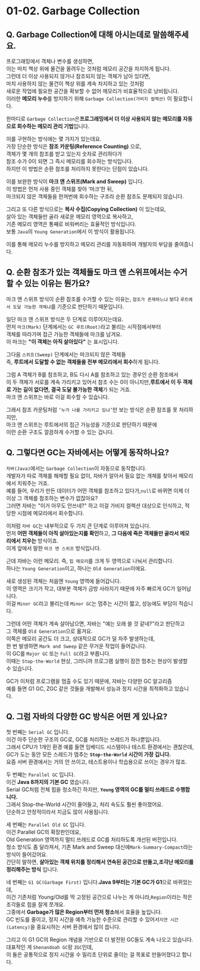 # 01-02. Garbage Collection

## Q. Garbage Collection에 대해 아시는데로 말씀해주세요.

프로그래밍에서 객체나 변수를 생성하면,\
이는 마치 책상 위에 물건을 올려두는 것처럼 메모리 공간을 차지하게 됩니다.\
그런데 더 이상 사용되지 않거나 참조되지 않는 객체가 남아 있다면,\
마치 사용하지 않는 물건이 책상 위를 계속 차지하고 있는 것처럼\
새로운 작업에 필요한 공간을 확보할 수 없어 메모리가 비효율적으로 낭비됩니다.\
이러한 **메모리 누수**를 방지하기 위해 `Garbage Collection(가비지 컬렉션)` 이 필요합니다.

한마디로 `Garbage Collection`은**프로그래밍에서 더 이상 사용되지 않는 메모리를 자동으로 회수하는 메모리 관리 기법**입니다.

이를 구현하는 방식에는 몇 가지가 있는데요.\
가장 단순한 방식은 **참조 카운팅(Reference Counting)** 으로,\
객체가 몇 개의 참조를 받고 있는지 숫자로 관리하다가\
참조 수가 0이 되면 그 즉시 메모리를 회수하는 방식입니다.\
하지만 이 방법은 순환 참조를 처리하지 못한다는 단점이 있습니다.

이를 보완한 방식이 **마크 앤 스위프(Mark and Sweep)** 입니다.\
이 방법은 먼저 사용 중인 객체를 찾아 ‘마크’한 뒤,\
마크되지 않은 객체들을 한꺼번에 회수하는 구조라 순환 참조도 문제되지 않습니다.

그리고 또 다른 방식으로는 **복사 수집(Copying Collection)** 이 있는데요,\
살아 있는 객체들만 골라 새로운 메모리 영역으로 복사하고,\
기존 메모리 영역은 통째로 비워버리는 효율적인 방식입니다.\
보통 `Java`의 `Young Generation`에서 이 방식이 활용됩니다.

이를 통해 메모리 누수를 방지하고 메모리 관리를 자동화하여 개발자의 부담을 줄여줍니다.



## Q. 순환 참조가 있는 객체들도 마크 앤 스위프에서는 수거할 수 있는 이유는 뭔가요?

마크 앤 스위프 방식이 순환 참조를 수거할 수 있는 이유는, `참조가 존재하느냐` 보다 `루트에서 도달 가능한 객체냐`를 기준으로 판단하기 때문입니다.

일단 마크 앤 스위프 방식은 두 단계로 이루어지는데요.\
먼저 `마크(Mark)` 단계에서는 `GC 루트(Root)`라고 불리는 시작점에서부터\
객체를 따라가며 접근 가능한 객체들에 마크를 남겨요.\
이 마크는 **"이 객체는 아직 살아있다"** 는 표시입니다.

그다음 `스위프(Sweep)` 단계에서는 마크되지 않은 객체들\
즉, **루트에서 도달할 수 없는 객체들을 전부 메모리에서 회수**하게 됩니다.

그럼 A 객체가 B를 참조하고, B도 다시 A를 참조하고 있는 경우인 순환 참조에서\
이 두 객체가 서로를 계속 가리키고 있어서 참조 수는 0이 아니지만,**루트에서 이 두 객체로 가는 길이 없다면, 결국 도달 불가능한 객체**가 되는 거죠.\
마크 앤 스위프는 바로 이걸 회수할 수 있습니다.

그래서 참조 카운팅처럼 `‘누가 나를 가리키고 있냐’`만 보는 방식은 순환 참조를 못 처리하지만,\
마크 앤 스위프는 루트에서의 접근 가능성을 기준으로 판단하기 때문에\
이런 순환 구조도 깔끔하게 수거할 수 있는 겁니다.

## Q. 그렇다면 GC는 자바에서는 어떻게 동작하나요?

`자바(Java)`에서는 `Garbage Collection`이 자동으로 동작합니다.\
개발자가 따로 객체를 해제할 필요 없이, 자바가 알아서 필요 없는 개체를 찾아서 메모리에서 치워주는 거죠.\
예를 들어, 우리가 만든 데이터가 어떤 객체를 참조하고 있다가,`null`로 바뀌면 이제 더 이상 그 객체를 참조하는 변수가 없잖아요?\
그러면 자바는 "이거 아무도 안쓰네?" 하고 이걸 가비지 컬렉션 대상으로 인식하고, 적당한 시점에 메모리에서 회수합니다.

이처럼 `자바 GC`는 내부적으로 두 가지 큰 단계로 이루어져 있습니다.\
먼저 **어떤 객체들이 아직 살아있는지를 확인**하고, **그 다음에 죽은 객체들만 골라서 메모리에서 치우는** 방식이죠.\
이게 앞에서 말한 `마크 앤 스위프` 방식입니다.

근데 자바는 이런 메모리. 즉, `힙 메모리`를 크게 두 영역으로 나눠서 관리합니다.\
하나는 `Young Generation`이고, 하나는 `Old Generation`이에요.

새로 생성된 객체는 처음엔 `Young` 영역에 들어갑니다.\
이 영역은 크기가 작고, 대부분 객체가 금방 사라지기 때문에 자주 빠르게 GC가 일어납니다.\
이걸 `Minor GC`라고 불리는데 `Minor GC`는 멈추는 시간이 짧고, 성능에도 부담이 적습니다.

그런데 어떤 객체가 계속 살아남으면, 자바는 "얘는 오래 쓸 것 같네?"라고 판단하고\
그 객체를 `Old Generation`으로 옮겨요.\
이쪽은 메모리 공간도 더 크고, 상대적으로 GC가 덜 자주 발생하는데,\
한 번 발생하면 `Mark and Sweep` 같은 무거운 작업이 들어갑니다.\
이 GC를 `Major GC` 또는 `Full GC`라고 부릅니다.\
이때는 `Stop-the-World` 현상, 그러니까 프로그램 실행이 잠깐 멈추는 현상이 발생할 수 있습니다.

GC가 이처럼 프로그램을 멈출 수도 있기 때문에, 자바는 다양한 GC 알고리즘\
예를 들면 G1 GC, ZGC 같은 것들을 개발해서 성능과 정지 시간을 최적화하고 있습니다.



## Q. 그럼 자바의 다양한 GC 방식은 어떤 게 있나요?

첫 번째는 `Serial GC` 입니다.\
이건 아주 단순한 구조의 GC로, GC를 처리하는 쓰레드가 하나뿐입니다.\
그래서 CPU가 1개인 환경 예를 들면 임베디드 시스템이나 테스트 환경에서는 괜찮은데,\
GC가 도는 동안 모든 스레드가 멈추는 **`Stop-the-World` 시간이 가장 깁니다.**\
요즘 서버 환경에서는 거의 안 쓰이고, 테스트용이나 학습용으로 쓰이는 경우가 많죠.

두 번째는 `Parallel GC` 입니다.\
이건 **Java 8까지의 기본 GC** 였습니다.\
Serial GC처럼 전체 힙을 청소하긴 하지만, **`Young` 영역의 GC를 멀티 쓰레드로 수행합니다.**\
그래서 Stop-the-World 시간이 줄어들고, 처리 속도도 훨씬 좋아졌어요.\
단순하고 안정적이라서 지금도 많이 사용됩니다.

세 번째는 `Parallel Old GC` 입니다.\
이건 Parallel GC의 확장판인데요,\
Old Generation 영역까지 멀티 쓰레드로 GC를 처리하도록 개선된 버전입니다.\
청소 방식도 좀 달라져서, 기존 Mark and Sweep 대신에`Mark-Summary-Compact`라는 방식이 들어갔어요.\
간단히 말하면, **살아있는 객체 위치를 정리해서 연속된 공간으로 만들고,조각난 메모리를 정리해주는 방식** 입니다.

네 번째는 `G1 GC(Garbage First)` 입니다.**Java 9부터는 기본 GC가 G1**으로 바뀌었는데,\
이건 기존처럼 Young/Old를 딱 고정된 공간으로 나누는 게 아니라,`Region`이라는 작은 조각들로 힙을 잘게 쪼개요.\
그중에서 **Garbage가 많은 Region부터 먼저 청소**해서 효율을 높입니다.\
GC 빈도를 줄이고, 정지 시간을 예측 가능한 수준으로 관리할 수 있어서`지연 시간(Latency)`을 중요시하는 서버 환경에서 많이 씁니다.

그리고 이 G1 GC의 Region 개념을 기반으로 더 발전된 GC들도 계속 나오고 있습니다.\
대표적인 게 `Shenandoah GC`랑 `ZGC`인데,\
이 둘은 공통적으로 정지 시간을 수 밀리초 단위로 줄이는 걸 목표로 만들어졌다고 합니다.

